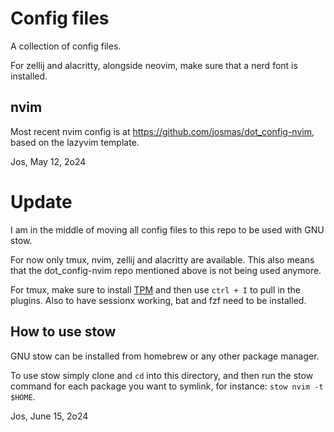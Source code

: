 # Config files

A collection of config files.

For zellij and alacritty, alongside neovim, make sure that a nerd font is installed.

## nvim

Most recent nvim config is at https://github.com/josmas/dot_config-nvim, based on the lazyvim template.

Jos, May 12, 2o24

# Update

I am in the middle of moving all config files to this repo to be used with GNU stow.

For now only tmux, nvim, zellij and alacritty are available. This also means that the dot_config-nvim repo mentioned above is not being used anymore.

For tmux, make sure to install [TPM](https://github.com/tmux-plugins/tpm) and then use `ctrl + I` to pull in the plugins. Also to have sessionx working, bat and fzf need to be installed.

## How to use stow

GNU stow can be installed from homebrew or any other package manager.

To use stow simply clone and `cd` into this directory, and then run the stow command for each package you want to symlink, for instance: `stow nvim -t $HOME`.

Jos, June 15, 2o24
